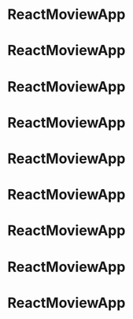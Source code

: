 # ReactMoviewApp
# ReactMoviewApp
# ReactMoviewApp
# ReactMoviewApp
# ReactMoviewApp
# ReactMoviewApp
# ReactMoviewApp
# ReactMoviewApp
# ReactMoviewApp
